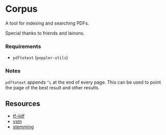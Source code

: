 # Corpus

A tool for indexing and searching PDFs.

Special thanks to friends and lainons.

### Requirements

- `pdftotext` (`poppler-utils`)

### Notes

`pdftotext` appends `^L` at the end of every page.
This can be used to point the page of the best result and other results.

## Resources

- [tf-iidf](https://en.m.wikipedia.org/wiki/Tf%E2%80%93idf)
- [vsm](https://en.m.wikipedia.org/wiki/Vector_space_model)
- [stemming](https://snowballstem.org/algorithms/)

